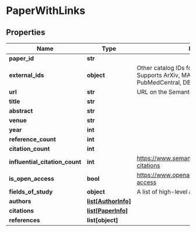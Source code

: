 # PaperWithLinks

## Properties
Name | Type | Description | Notes
------------ | ------------- | ------------- | -------------
**paper_id** | **str** |  | 
**external_ids** | **object** | Other catalog IDs for this paper, if known. Supports ArXiv, MAG, ACL, PubMed, Medline, PubMedCentral, DBLP, DOI. | [optional] 
**url** | **str** | URL on the Semantic Scholar website | [optional] 
**title** | **str** |  | [optional] 
**abstract** | **str** |  | [optional] 
**venue** | **str** |  | [optional] 
**year** | **int** |  | [optional] 
**reference_count** | **int** |  | [optional] 
**citation_count** | **int** |  | [optional] 
**influential_citation_count** | **int** | https://www.semanticscholar.org/faq#influential-citations | [optional] 
**is_open_access** | **bool** | https://www.openaccess.nl/en/what-is-open-access | [optional] 
**fields_of_study** | **object** | A list of high-level academic categories | [optional] 
**authors** | [**list[AuthorInfo]**](AuthorInfo.md) |  | [optional] 
**citations** | [**list[PaperInfo]**](PaperInfo.md) |  | [optional] 
**references** | **list[object]** |  | [optional] 




